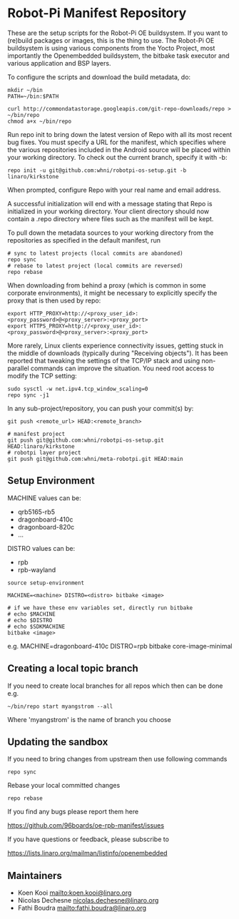 Robot-Pi Manifest Repository
=================

These are the setup scripts for the Robot-Pi OE buildsystem. If you want to (re)build packages or images, this is the thing to use.
The Robot-Pi OE buildsystem is using various components from the Yocto Project, most importantly the Openembedded buildsystem, the bitbake task executor and various application and BSP layers.

To configure the scripts and download the build metadata, do:
```
mkdir ~/bin
PATH=~/bin:$PATH

curl http://commondatastorage.googleapis.com/git-repo-downloads/repo > ~/bin/repo
chmod a+x ~/bin/repo
```
Run repo init to bring down the latest version of Repo with all its most recent bug fixes. You must specify a URL for the manifest, which specifies where the various repositories included in the Android source will be placed within your working directory. To check out the current branch, specify it with -b:
```
repo init -u git@github.com:whni/robotpi-os-setup.git -b linaro/kirkstone
```
When prompted, configure Repo with your real name and email address.

A successful initialization will end with a message stating that Repo is initialized in your working directory. Your client directory should now contain a .repo directory where files such as the manifest will be kept.

To pull down the metadata sources to your working directory from the repositories as specified in the default manifest, run
```
# sync to latest projects (local commits are abandoned)
repo sync
# rebase to latest project (local commits are reversed)
repo rebase
```
When downloading from behind a proxy (which is common in some corporate environments), it might be necessary to explicitly specify the proxy that is then used by repo:
```
export HTTP_PROXY=http://<proxy_user_id>:<proxy_password>@<proxy_server>:<proxy_port>
export HTTPS_PROXY=http://<proxy_user_id>:<proxy_password>@<proxy_server>:<proxy_port>
```
More rarely, Linux clients experience connectivity issues, getting stuck in the middle of downloads (typically during "Receiving objects"). It has been reported that tweaking the settings of the TCP/IP stack and using non-parallel commands can improve the situation. You need root access to modify the TCP setting:
```
sudo sysctl -w net.ipv4.tcp_window_scaling=0
repo sync -j1
```
In any sub-project/repository, you can push your commit(s) by:
```
git push <remote_url> HEAD:<remote_branch>

# manifest project
git push git@github.com:whni/robotpi-os-setup.git HEAD:linaro/kirkstone
# robotpi layer project
git push git@github.com:whni/meta-robotpi.git HEAD:main
```

Setup Environment
-----------------

MACHINE values can be:
* qrb5165-rb5
* dragonboard-410c
* dragonboard-820c
* ...

DISTRO values can be:
* rpb
* rpb-wayland

```
source setup-environment

MACHINE=<machine> DISTRO=<distro> bitbake <image>

# if we have these env variables set, directly run bitbake
# echo $MACHINE
# echo $DISTRO
# echo $SDKMACHINE
bitbake <image>
```
e.g. MACHINE=dragonboard-410c DISTRO=rpb bitbake core-image-minimal

Creating a local topic branch
-----------------------------

If you need to create local branches for all repos which then can be done e.g.
```
~/bin/repo start myangstrom --all
```
Where 'myangstrom' is the name of branch you choose

Updating the sandbox
--------------------

If you need to bring changes from upstream then use following commands
```
repo sync
```
Rebase your local committed changes
```
repo rebase
```
If you find any bugs please report them here

https://github.com/96boards/oe-rpb-manifest/issues

If you have questions or feedback, please subscribe to

https://lists.linaro.org/mailman/listinfo/openembedded

Maintainers
-------------------------

* Koen Kooi <mailto:koen.kooi@linaro.org>
* Nicolas Dechesne <nicolas.dechesne@linaro.org>
* Fathi Boudra <mailto:fathi.boudra@linaro.org>
